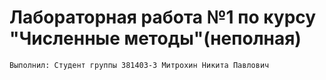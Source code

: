 # Лабораторная работа №1 по курсу "Численные методы"(неполная)


```
Выполнил: Студент группы 381403-3 Митрохин Никита Павлович
```